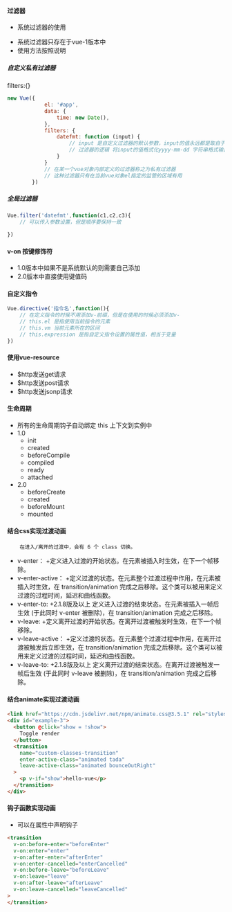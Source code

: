#### 过滤器

- 系统过滤器的使用
 + 系统过滤器只存在于vue-1版本中
 + 使用方法按照说明

##### 自定义私有过滤器 
filters:{}
```javascript
new Vue({
            el: '#app',
            data: {
                time: new Date(),
            },
            filters: {
                datefmt: function (input) {
                    // input 是自定义过滤器的默认参数，input的值永远都是取自于 | 左边的内容
                    // 过滤器的逻辑 将input的值格式化yyyy-mm-dd 字符串格式输出
                }
            }
            // 在某一个vue对象内部定义的过滤器称之为私有过滤器
            // 这种过滤器只有在当前vue对象el指定的监管的区域有用
        })
```
##### 全局过滤器 
```javascript
Vue.filter('datefmt',function(c1,c2,c3){
    // 可以传入参数设置，但是顺序要保持一致

})
```
#### v-on 按键修饰符
- 1.0版本中如果不是系统默认的则需要自己添加
- 2.0版本中直接使用键值码

#### 自定义指令

```javascript
Vue.directive('指令名',function(){
    // 在定义指令的时候不用添加v-前缀，但是在使用的时候必须添加v-
    // this.el 是指使用当前指令的元素
    // this.vm 当前元素所在的区间
    // this.expression 是指自定义指令设置的属性值，相当于变量
})
``` 
#### 使用vue-resource
- $http发送get请求
- $http发送post请求
- $http发送jsonp请求

#### 生命周期
- 所有的生命周期钩子自动绑定 this 上下文到实例中
- 1.0 
    + init
    + created
    + beforeCompile
    + compiled
    + ready
    + attached
- 2.0
    + beforeCreate
    + created
    + beforeMount
    + mounted

#### 结合css实现过渡动画
        在进入/离开的过渡中，会有 6 个 class 切换。
- v-enter：
    +定义进入过渡的开始状态。在元素被插入时生效，在下一个帧移除。
- v-enter-active：
    +定义过渡的状态。在元素整个过渡过程中作用，在元素被插入时生效，在 transition/animation 完成之后移除。这个类可以被用来定义过渡的过程时间，延迟和曲线函数。
- v-enter-to: 
    +2.1.8版及以上 定义进入过渡的结束状态。在元素被插入一帧后生效 (于此同时 v-enter 被删除)，在 transition/animation 完成之后移除。
- v-leave: 
    +定义离开过渡的开始状态。在离开过渡被触发时生效，在下一个帧移除。
- v-leave-active：
    +定义过渡的状态。在元素整个过渡过程中作用，在离开过渡被触发后立即生效，在 transition/animation 完成之后移除。这个类可以被用来定义过渡的过程时间，延迟和曲线函数。
- v-leave-to: 
    +2.1.8版及以上 定义离开过渡的结束状态。在离开过渡被触发一帧后生效 (于此同时 v-leave 被删除)，在 transition/animation 完成之后移除。
#### 结合animate实现过渡动画
```html
<link href="https://cdn.jsdelivr.net/npm/animate.css@3.5.1" rel="stylesheet" type="text/css">
<div id="example-3">
  <button @click="show = !show">
    Toggle render
  </button>
  <transition
    name="custom-classes-transition"
    enter-active-class="animated tada"
    leave-active-class="animated bounceOutRight"
  >
    <p v-if="show">hello-vue</p>
  </transition>
</div>
```
#### 钩子函数实现动画
- 可以在属性中声明钩子
```html 
<transition
  v-on:before-enter="beforeEnter"
  v-on:enter="enter"
  v-on:after-enter="afterEnter"
  v-on:enter-cancelled="enterCancelled"
  v-on:before-leave="beforeLeave"
  v-on:leave="leave"
  v-on:after-leave="afterLeave"
  v-on:leave-cancelled="leaveCancelled"
>
</transition>
```